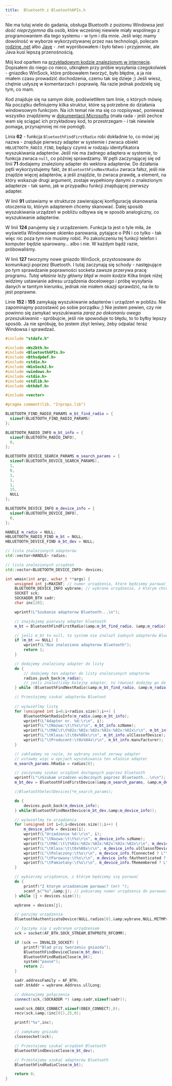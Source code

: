```yaml
---
title:  Bluetooth z BluetoothAPIs.h
---
```


Nie ma tutaj wiele do gadania, obsługa Bluetooth z poziomu Windowsa jest *dość nieprzyjemna* dla osób, które wcześniej niewiele miały wspólnego z programowaniem dla tego systemu - w tym i dla mnie. Jeśli więc mamy dowolność w wyborze wykorzystywanej przez nas technologii, polecam [rodzinę .net](http://32feet.codeplex.com/) albo [Javę](http://bluecove.org/) - .net wypróbowałem i było łatwo i przyjemnie, ale Java kusi lepszą przenośnością.

Mój kod oparłem na [przykładowym kodzie znalezionym w internecie](http://www.dreamincode.net/code/snippet2051.htm). Dopisałem do niego co nieco, utknąłem przy próbie wysyłania czegokolwiek - gniazdko WinSock, które próbowałem tworzyć, było błędne, a ja nie miałem czasu prowadzić dochodzenia, czemu tak się dzieje ;) Jeśli wiesz, chętnie usłyszę w komentarzach i poprawię. Na razie jednak podzielę się tym, co mam.


Kod znajduje się na samym dole, podświetliłem tam linie, o których mówię. Na początku definiujemy kilka struktur, które są potrzebne do działania windowsowym funkcjom. Na ich temat nie ma się co rozpisywać, ponieważ wszystko znajdziemy w [dokumentacji Microsoftu](http://msdn.microsoft.com/en-us/library/aa362930(v=VS.85).aspx) (mała rada - jeśli zechce wam się sciągać ich przykładowy kod, to przestrzegam - i tak niewiele pomaga, przynajmniej mi nie pomógł).

Linia **62** - funkcja `BluetoothFindFirstRadio` robi dokładnie to, co mówi jej nazwa - znajduje pierwszy adapter w systemie i zwraca obiekt `HBLUETOOTH_RADIO_FIND`, będący czymś w rodzaju identyfikatora wyszukiwania adapterów. Jeśli nie ma żadnego adaptera w systemie, to funkcja zwraca `null`, co później sprawdzamy. W pętli zaczynającej się od linii **71** dodajemy znaleziony adapter do wektora adapterów. Do działania pętli wykorzystujemy fakt, że `BluetoothFindNextRadio` zwraca fałsz, jeśli nie znajdzie więcej adapterów, a jeśli znajdzie, to zwraca prawdę, a element, na który wskazuje drugi argument, zostaje wypełniony danymi o znalezionym adapterze - tak samo, jak w przypadku funkcji znajdującej pierwszy adapter.

W linii **91** ustawiamy w strukturze zawierającej konfigurację skanowania otoczenia to, którym adapterem chcemy skanować. Dalej sposób wyszukiwania urządzeń w pobliżu odbywa się w sposób analogiczny, co wyszukiwanie adapterów.

W linii **124** parujemy się z urządzeniem. Funkcja ta jest o tyle miła, że wyświetla Windowsowe okienko parowania, pytające o PIN i co tylko - tak więc nic poza tym nie musimy robić. Po zakończeniu tej funkcji telefon i komputer będzie sparowany… albo i nie. W każdym bądź razie, próbowaliśmy.

W linii **127** tworzymy nowe gniazdo WinSock, przystosowane do komunikacji poprzez Bluetooth. I tutaj zaczynają się schody - następujące po tym sprawdzanie poprawności socketa zawsze przerywa pracę programu. *Tutaj właśnie leży główny błąd w moim kodzie* Kilka linijek niżej widzimy ustawianie adresu urządzenia docelowego i próbę wysyłania danych w tamtym kierunku, jednak nie miałem okazji sprawdzić, na ile to jest poprawne.

Linie **152** i **155** zamykają wyszukiwanie adapterów i urządzeń w pobliżu. Nie zapominajmy pozostawić po sobie porządku ;) Nie jestem pewien, czy nie powinno się zamykać wyszukiwania *zaraz po dokonaniu owego przeszukiwania* - spróbujcie, jeśli nie spowoduje to błędu, to to byłby lepszy sposób. Ja nie spróbuję, bo jestem zbyt leniwy, żeby odpalać teraz Windowsa i sprawdzać.

```cpp
#include "stdafx.h"

#include <Ws2bth.h>
#include <BluetoothAPIs.h>
#include <Bthsdpdef.h>
#include <stdio.h>
#include <WinSock2.h>
#include <windows.h>
#include <stdio.h>
#include <stdlib.h>
#include <bthdef.h>

#include <vector>

#pragma comment(lib, "Irprops.lib")

BLUETOOTH_FIND_RADIO_PARAMS m_bt_find_radio = {
  sizeof(BLUETOOTH_FIND_RADIO_PARAMS)
};

BLUETOOTH_RADIO_INFO m_bt_info = {
  sizeof(BLUETOOTH_RADIO_INFO),
  0,
};

BLUETOOTH_DEVICE_SEARCH_PARAMS m_search_params = {
  sizeof(BLUETOOTH_DEVICE_SEARCH_PARAMS),
  1,
  0,
  1,
  1,
  1,
  15,
  NULL
};

BLUETOOTH_DEVICE_INFO m_device_info = {
  sizeof(BLUETOOTH_DEVICE_INFO),
  0,
};

HANDLE m_radio = NULL;
HBLUETOOTH_RADIO_FIND m_bt = NULL;
HBLUETOOTH_DEVICE_FIND m_bt_dev = NULL;

// lista znalezionych adapterów
std::vector<HANDLE> radios;

// lista znalezionych urządzeń
std::vector<BLUETOOTH_DEVICE_INFO> devices;

int wmain(int argc, wchar_t **args) {
    unsigned int j=MAXINT; // numer urządzenia, które będziemy parować
    BLUETOOTH_DEVICE_INFO wybrane; // wybrane urządzenie, z którym chcemy się łączyć
    SOCKET sck;
    SOCKADDR_BTH sadr;
    char inc[20];

    wprintf(L"Szukanie adapterow Bluetooth...\n");

    // znajdujemy pierwszy adapter bluetooth
    m_bt = BluetoothFindFirstRadio(&amp;m_bt_find_radio, &amp;m_radio);

    // jeśli m_bt to null, to system nie znalazł żadnych adapterów Bluetooth.
    if (m_bt == NULL) {
        wprintf(L"Nie znaleziono adapterow Bluetooth");
        return 1;
    }

    // dodajemy znaleziony adapter do listy
    do {
        // dodajemy ten adapter do listy znalezionych adapterów
        radios.push_back(m_radio);
        // jeśli znaleźliśmy kolejny adapter, to również dodajmy go do listy
    } while (BluetoothFindNextRadio(&amp;m_bt_find_radio, &amp;m_radio));

    // Przestajemy szukać adapterów Bluetoot
    
    // wyświetlmy listę
    for (unsigned int i=0;i<radios.size();i++) {
        BluetoothGetRadioInfo(m_radio,&amp;m_bt_info);
        wprintf(L"Adapter nr. %d:\r\n", i);
        wprintf(L"\tNazwa:\t\t%s\r\n", m_bt_info.szName);
        wprintf(L"\tMAC\t\t%02x:%02x:%02x:%02x:%02x:%02x\r\n", m_bt_info.address.rgBytes[1], m_bt_info.address.rgBytes[0], m_bt_info.address.rgBytes[2], m_bt_info.address.rgBytes[3], m_bt_info.address.rgBytes[4], m_bt_info.address.rgBytes[5]);
        wprintf(L"\tKlasa:\t\t0x%08x\r\n", m_bt_info.ulClassofDevice);
        wprintf(L"\tProducent:\t0x%04x\r\n", m_bt_info.manufacturer);
    }

    // zakładamy na razie, że wybrany został zerowy adapter
    // ustawmy więc w opcjach wyszukiwania ten właśnie adapter
    m_search_params.hRadio = radios[0];

    // zaczynamy szukać urządzeń dostępnych poprzez bluetooth
    wprintf(L"\nSzukam urzadzen widocznych poprzez Bluetooth...\n\n");
    m_bt_dev = BluetoothFindFirstDevice(&amp;m_search_params, &amp;m_device_info);

    //BluetoothSelectDevices(*m_search_params);

    do {
        devices.push_back(m_device_info);
    } while(BluetoothFindNextDevice(m_bt_dev,&amp;m_device_info));

    // wyświetlmy te urządzenia
    for (unsigned int i=0;i<devices.size();i++) {
        m_device_info = devices[i];
        wprintf(L"Urzadzenie %d:\r\n", i);
        wprintf(L"\tNazwa:\t\t%s\r\n", m_device_info.szName);
        wprintf(L"\tMAC:\t\t%02x:%02x:%02x:%02x:%02x:%02x\r\n", m_device_info.Address.rgBytes[1], m_device_info.Address.rgBytes[0], m_device_info.Address.rgBytes[2], m_device_info.Address.rgBytes[3], m_device_info.Address.rgBytes[4], m_device_info.Address.rgBytes[5]);
        wprintf(L"\tKlasa:\t\t0x%08x\r\n", m_device_info.ulClassofDevice);
        wprintf(L"\tPolaczony:\t%s\r\n", m_device_info.fConnected ? L"tak" : L"nie");
        wprintf(L"\tParowany:\t%s\r\n", m_device_info.fAuthenticated ? L"tak" : L"nie");
        wprintf(L"\tPamietany:\t%s\r\n", m_device_info.fRemembered ? L"tak" : L"nie");
    }

    // wybierzmy urządzenie, z którym będziemy się parować
    do {
        printf("Z ktorym urzadzeniem parowac? (nr) ");
        scanf_s("%u",&amp;j); // pobieramy numer urządzenia do parowania
    } while (j > devices.size());

    wybrane = devices[j];

    // parujmy urządzenia
    BluetoothAuthenticateDevice(NULL,radios[0],&amp;wybrane,NULL,MITMProtectionNotRequired);

    // łączymy się z wybranym urządzeniem
    sck = socket(AF_BTH,SOCK_STREAM,BTHPROTO_RFCOMM);

    if (sck == INVALID_SOCKET) {
        printf("Blad przy tworzeniu gniazda");
        BluetoothFindDeviceClose(m_bt_dev);
        BluetoothFindRadioClose(m_bt);
        system("pause");
        return 2;
    }

    sadr.addressFamily = AF_BTH;
    sadr.btAddr = wybrane.Address.ullLong;

    // dokonujemy połączenia
    connect(sck,(SOCKADDR *) &amp;sadr,sizeof(sadr));

    send(sck,OBEX_CONNECT,sizeof(OBEX_CONNECT),0);
    recv(sck,&amp;(inc[0]),25,0);

    printf("%s",inc);

    // zamykamy gnizado
    closesocket(sck);

    // Przestajemy szukać urządzeń Bluetooth
    BluetoothFindDeviceClose(m_bt_dev);

    // Przestajemy szukać adapterów Bluetooth
    BluetoothFindRadioClose(m_bt);

    return 0;
}
```
